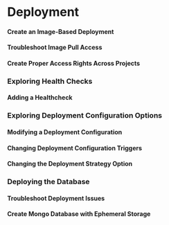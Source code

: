 # Deployment

#### Create an Image-Based Deployment

#### Troubleshoot Image Pull Access

#### Create Proper Access Rights Across Projects

### Exploring Health Checks

#### Adding a Healthcheck

### Exploring Deployment Configuration Options

#### Modifying a Deployment Configuration

#### Changing Deployment Configuration Triggers

#### Changing the Deployment Strategy Option

### Deploying the Database

#### Troubleshoot Deployment Issues

#### Create Mongo Database with Ephemeral Storage

